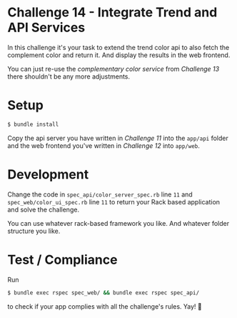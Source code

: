 # Challenge 14 - Integrate Trend and API Services

In this challenge it's your task to extend the trend color api to also fetch the complement color and return it. And display the results in the web frontend.

You can just re-use the *complementary color service* from *Challenge 13* there shouldn't be any more adjustments.

# Setup

```sh
$ bundle install
```

Copy the api server you have written in *Challenge 11* into the `app/api` folder and the web frontend you've written in *Challenge 12* into `app/web`.

# Development

Change the code in `spec_api/color_server_spec.rb` line `11` and `spec_web/color_ui_spec.rb` line `11` to return your Rack based application and solve the challenge.

You can use whatever rack-based framework you like. And whatever folder structure you like.

# Test / Compliance

Run

```sh
$ bundle exec rspec spec_web/ && bundle exec rspec spec_api/
```

to check if your app complies with all the challenge's rules. Yay! :tada:
